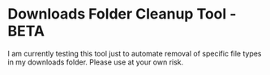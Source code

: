 # Downloads Folder Cleanup Tool - BETA

I am currently testing this tool just to automate removal of specific file types in my downloads folder.
Please use at your own risk.